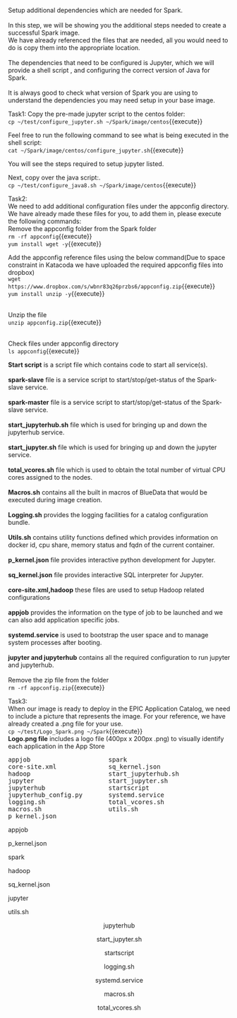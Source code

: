 Setup additional dependencies which are needed for Spark.
<br>
<br>
In this step, we will be showing you the additional steps needed to create a successful Spark image.<br> 
We have already referenced the files that are needed, all you would need to do is copy them into the appropriate location. <br>
<br>The dependencies that need to be configured is Jupyter, which we will provide a shell script , and configuring the correct version of Java for Spark. <br>
<br>It is always good to check what version of Spark you are using to understand the dependencies you may need setup in your base image.


Task1:
Copy the pre-made jupyter script to the centos folder:<br>
`cp ~/test/configure_jupyter.sh ~/Spark/image/centos`{{execute}}

Feel free to run the following command to see what is being executed in the shell script:<br>
`cat ~/Spark/image/centos/configure_jupyter.sh`{{execute}}

You will see the steps required to setup jupyter listed.

Next, copy over the java script:.<br>
`cp ~/test/configure_java8.sh ~/Spark/image/centos`{{execute}}

Task2: 
<br>We need to add additional configuration files under the appconfig directory. We have already made these files for you, to add them in, please execute the following commands:
<br>Remove the appconfig folder from the Spark folder<br>
`rm -rf appconfig`{{execute}}
<br>`yum install wget -y`{{execute}}

Add the appconfig reference files using the below command(Due to space constraint in Katacoda we have uploaded the required appconfig files into dropbox)<br>
`wget https://www.dropbox.com/s/wbnr83q26przbs6/appconfig.zip`{{execute}}
<br>`yum install unzip -y`{{execute}}

<br>Unzip the file<br>
`unzip appconfig.zip`{{execute}}

<br>Check files under appconfig directory
<br>`ls appconfig`{{execute}}

<b>Start script</b> is a script file which contains code to start all service(s).
<br>
<br><b>spark-slave</b> file is a service script to start/stop/get-status of the Spark-slave service.
<br>
<br><b>spark-master</b> file is a service script to start/stop/get-status of the Spark-slave service.
<br>
<br><b>start_jupyterhub.sh</b> file which is used for bringing up and down the jupyterhub service.
<br>
<br><b>start_jupyter.sh</b> file which is used for bringing up and down the jupyter service.
<br>
<br><b> total_vcores.sh</b> file which is used to obtain the total number of virtual CPU cores assigned to the nodes.
<br>
<br><b>Macros.sh</b> contains all the built in macros of BlueData that would be executed during image creation.
<br>
<br><b>Logging.sh</b> provides the logging facilities for a catalog configuration bundle. 
<br>
<br><b>Utils.sh</b> contains utility functions defined which provides information on docker id, cpu share, memory status and fqdn of the current container.
<br>
<br><b>p_kernel.json</b> file provides interactive python development for Jupyter.
<br>
<br><b> sq_kernel.json</b> file provides interactive SQL interpreter for Jupyter.
<br>
<br><b>core-site.xml,hadoop</b> these files are used to setup Hadoop related configurations
<br>
<br><b>appjob</b> provides the information on the type of job to be launched and we can also add application specific jobs.
<br>
<br><b>systemd.service</b> is used to bootstrap the user space and to manage system processes after booting.
<br>
<br><b>jupyter and jupyterhub</b> contains all the required configuration to run jupyter and jupyterhub.
<br>
<br>Remove the zip file from the folder
<br>`rm -rf appconfig.zip`{{execute}}

Task3:
<br>When our image is ready to deploy in the EPIC Application Catalog, we need to include a picture that represents the image. For your reference, we have already created a .png file for your use.
<br>`cp ~/test/Logo_Spark.png ~/Spark`{{execute}}<br>
<b>Logo.png file</b> includes a logo file (400px x 200px .png) to visually identify each application in the App Store

<pre>
appjob                     spark                
core-site.xml              sq_kernel.json
hadoop                     start_jupyterhub.sh
jupyter                    start_jupyter.sh  
jupyterhub                 startscript
jupyterhub_config.py       systemd.service
logging.sh                 total_vcores.sh 
macros.sh                  utils.sh
p_kernel.json
</pre>

<p align="left">appjob </p>
<p align="left">p_kernel.json </p>
<p align="left">spark  </p>
<p align="left">hadoop</p>
<p align="left">sq_kernel.json</p>
<p align="left">jupyter </p>
<p align="left">utils.sh</p>

<p align="center">jupyterhub </p>
<p align="center">start_jupyter.sh </p>
<p align="center">startscript</p>
<p align="center">logging.sh</p>
<p align="center">systemd.service</p>
<p align="center"> macros.sh</p>
<p align="center">total_vcores.sh</p>





